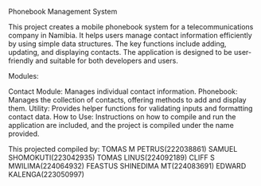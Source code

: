 Phonebook Management System

This project creates a mobile phonebook system for a telecommunications company in Namibia. It helps users manage contact information efficiently by using simple data structures. The key functions include adding, updating, and displaying contacts. The application is designed to be user-friendly and suitable for both developers and users.

Modules:

Contact Module: Manages individual contact information.
Phonebook: Manages the collection of contacts, offering methods to add and display them.
Utility: Provides helper functions for validating inputs and formatting contact data.
How to Use:
Instructions on how to compile and run the application are included, and the project is compiled under the name provided.  

This projected compiled by:
TOMAS M PETRUS(222038861)
SAMUEL SHOMOKUTI(223042935)
TOMAS LINUS(224092189)
CLIFF S MWILIMA(224064932)
FEASTUS SHINEDIMA MT(224083691)
EDWARD KALENGA(223050997)

